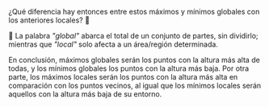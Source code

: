¿Qué diferencia hay entonces entre estos máximos y mínimos globales con los anteriores locales? :bow:

:raising_hand: La palabra _"global"_ abarca el total de un conjunto de partes, sin dividirlo; mientras que _"local"_ solo afecta a un área/región determinada. 

En conclusión, máximos globales serán los puntos con la altura más alta de todas, y los mínimos globales los puntos con la altura más baja. Por otra parte, los máximos locales serán los puntos con la altura más alta en comparación con los puntos vecinos, al igual que los mínimos locales serán aquellos con la altura más baja de su entorno. 